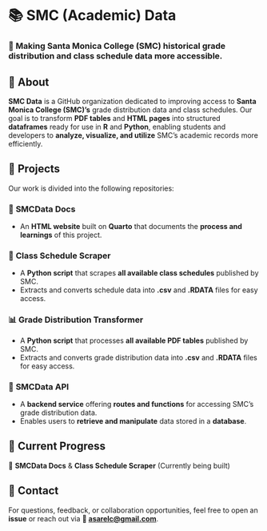 # 📚 SMC (Academic) Data  

### 📌 Making Santa Monica College (SMC) historical grade distribution and class schedule data more accessible.

## 📖 About  
**SMC Data** is a GitHub organization dedicated to improving access to **Santa Monica College (SMC)’s** grade distribution data and class schedules. Our goal is to transform **PDF tables** and **HTML pages** into structured **dataframes** ready for use in **R** and **Python**, enabling students and developers to **analyze, visualize, and utilize** SMC’s academic records more efficiently.  

## 📂 Projects  
Our work is divided into the following repositories:  

### 📜 **SMCData Docs**  
- An **HTML website** built on **Quarto** that documents the **process and learnings** of this project.  

### 📅 **Class Schedule Scraper**  
- A **Python script** that scrapes **all available class schedules** published by SMC.  
- Extracts and converts schedule data into **.csv** and **.RDATA** files for easy access.  

### 📊 **Grade Distribution Transformer**  
- A **Python script** that processes **all available PDF tables** published by SMC.  
- Extracts and converts grade distribution data into **.csv** and **.RDATA** files for easy access.  

### 🔌 **SMCData API**  
- A **backend service** offering **routes and functions** for accessing SMC’s grade distribution data.  
- Enables users to **retrieve and manipulate** data stored in a **database**.  

## 🚀 Current Progress  
🚧 **SMCData Docs** & **Class Schedule Scraper** (Currently being built)

## 📧 Contact  
For questions, feedback, or collaboration opportunities, feel free to open an **issue** or reach out via **📩 asarelc@gmail.com**.  
